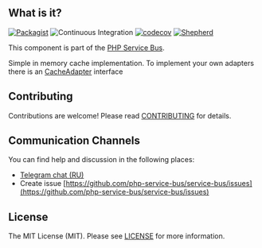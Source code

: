 ## What is it?

[![Packagist](https://img.shields.io/packagist/dt/php-service-bus/cache.svg)](https://packagist.org/packages/php-service-bus/cache)
![Continuous Integration](https://github.com/php-service-bus/cache/workflows/Continuous%20Integration/badge.svg)
[![codecov](https://codecov.io/gh/php-service-bus/cache/branch/v4.2/graph/badge.svg?token=0bKwdiuo0S)](https://codecov.io/gh/php-service-bus/cache)
[![Shepherd](https://shepherd.dev/github/php-service-bus/cache/coverage.svg)](https://shepherd.dev/github/php-service-bus/cache)

This component is part of the [PHP Service Bus](https://github.com/php-service-bus/service-bus).

Simple in memory cache implementation. 
To implement your own adapters there is an [CacheAdapter](https://github.com/php-service-bus/cache/blob/v4.2/src/CacheAdapter.php) interface

## Contributing
Contributions are welcome! Please read [CONTRIBUTING](.github/CONTRIBUTING.md) for details.

## Communication Channels
You can find help and discussion in the following places:
* [Telegram chat (RU)](https://t.me/php_service_bus)
* Create issue [https://github.com/php-service-bus/service-bus/issues](https://github.com/php-service-bus/service-bus/issues)

## License

The MIT License (MIT). Please see [LICENSE](LICENSE.md) for more information.
